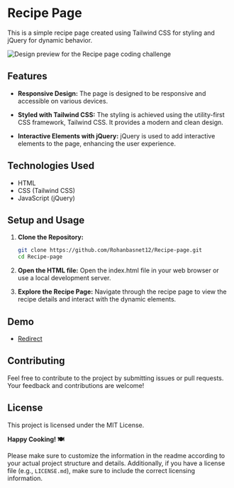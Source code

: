 # Recipe Page

This is a simple recipe page created using Tailwind CSS for styling and jQuery for dynamic behavior.

![Design preview for the Recipe page coding challenge](./assets/images/desktop-preview.jpg)


## Features

- **Responsive Design:** The page is designed to be responsive and accessible on various devices.

- **Styled with Tailwind CSS:** The styling is achieved using the utility-first CSS framework, Tailwind CSS. It provides a modern and clean design.

- **Interactive Elements with jQuery:** jQuery is used to add interactive elements to the page, enhancing the user experience.

## Technologies Used

- HTML
- CSS (Tailwind CSS)
- JavaScript (jQuery)

## Setup and Usage

1. **Clone the Repository:**
   ```bash
   git clone https://github.com/Rohanbasnet12/Recipe-page.git
   cd Recipe-page
2. **Open the HTML file:**
Open the index.html file in your web browser or use a local development server.

3. **Explore the Recipe Page:**
Navigate through the recipe page to view the recipe details and interact with the dynamic elements.

## Demo
  * [Redirect](https://rohanbasnet12.github.io/Recipe-page)

## Contributing
Feel free to contribute to the project by submitting issues or pull requests. Your feedback and contributions are welcome!

## License
This project is licensed under the MIT License.

**Happy Cooking! 🍽️**

Please make sure to customize the information in the readme according to your actual project structure and details. Additionally, if you have a license file (e.g., `LICENSE.md`), make sure to include the correct licensing information.
